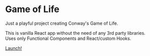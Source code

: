 # Game of Life
Just a playful project creating Conway's Game of Life.  

This is vanilla React app without the need of any 3rd party libraries.  
Uses only Functional Components and React/custom Hooks.

[Launch!](https://michaeljfuller.github.io/game-of-life/)
